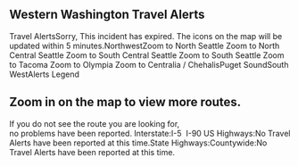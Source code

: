 ## Western Washington Travel Alerts
Travel AlertsSorry, This incident has expired. The icons on the map will be updated
within 5 minutes.NorthwestZoom to North Seattle Zoom to North Central Seattle Zoom
to South Central Seattle Zoom to South Seattle Zoom to Tacoma Zoom to Olympia Zoom
to Centralia / ChehalisPuget SoundSouth WestAlerts Legend
##  Zoom in on the map to view more routes.  
If you do not see the route you are looking for,  
no problems have been reported.
Interstate:I-5  I-90 US Highways:No Travel Alerts have been reported at this time.State
Highways:Countywide:No Travel Alerts have been reported at this time.
